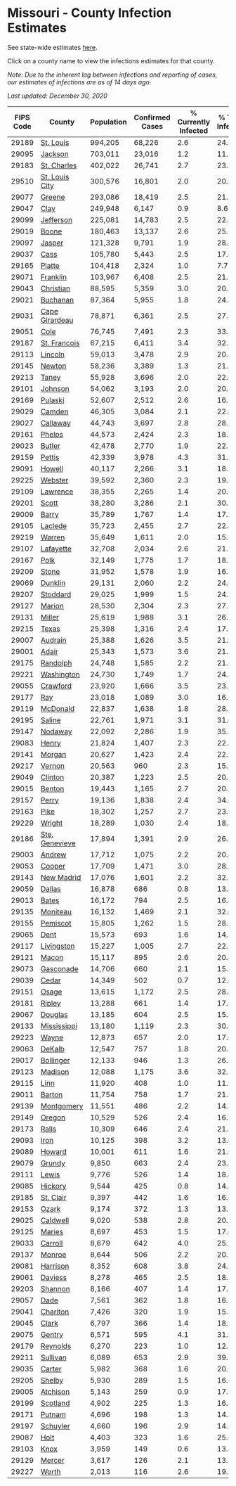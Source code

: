 # Missouri - County Infection Estimates

See state-wide estimates [here](/infections/us-mo).

Click on a county name to view the infections estimates for that county.

*Note: Due to the inherent lag between infections and reporting of cases, our estimates of infections are as of 14 days ago.*

*Last updated: December 30, 2020*

|   FIPS Code |                           County |   Population |   Confirmed Cases |   % Currently Infected |   % Total Infected |
|-------------|----------------------------------|--------------|-------------------|------------------------|--------------------|
|       29189 |           [St. Louis](st.-louis) |      994,205 |            68,226 |                    2.6 |               24.6 |
|       29095 |               [Jackson](jackson) |      703,011 |            23,016 |                    1.2 |               11.5 |
|       29183 |       [St. Charles](st.-charles) |      402,022 |            26,741 |                    2.7 |               23.1 |
|       29510 | [St. Louis City](st.-louis-city) |      300,576 |            16,801 |                    2.0 |               20.8 |
|       29077 |                 [Greene](greene) |      293,086 |            18,419 |                    2.5 |               21.1 |
|       29047 |                     [Clay](clay) |      249,948 |             6,147 |                    0.9 |                8.6 |
|       29099 |           [Jefferson](jefferson) |      225,081 |            14,783 |                    2.5 |               22.7 |
|       29019 |                   [Boone](boone) |      180,463 |            13,137 |                    2.6 |               25.2 |
|       29097 |                 [Jasper](jasper) |      121,328 |             9,791 |                    1.9 |               28.4 |
|       29037 |                     [Cass](cass) |      105,780 |             5,443 |                    2.5 |               17.6 |
|       29165 |                 [Platte](platte) |      104,418 |             2,324 |                    1.0 |                7.7 |
|       29071 |             [Franklin](franklin) |      103,967 |             6,408 |                    2.5 |               21.1 |
|       29043 |           [Christian](christian) |       88,595 |             5,359 |                    3.0 |               20.2 |
|       29021 |             [Buchanan](buchanan) |       87,364 |             5,955 |                    1.8 |               24.3 |
|       29031 | [Cape Girardeau](cape-girardeau) |       78,871 |             6,361 |                    2.5 |               27.6 |
|       29051 |                     [Cole](cole) |       76,745 |             7,491 |                    2.3 |               33.2 |
|       29187 |     [St. Francois](st.-francois) |       67,215 |             6,411 |                    3.4 |               32.3 |
|       29113 |               [Lincoln](lincoln) |       59,013 |             3,478 |                    2.9 |               20.4 |
|       29145 |                 [Newton](newton) |       58,236 |             3,389 |                    1.3 |               21.2 |
|       29213 |                   [Taney](taney) |       55,928 |             3,696 |                    2.0 |               22.6 |
|       29101 |               [Johnson](johnson) |       54,062 |             3,193 |                    2.0 |               20.7 |
|       29169 |               [Pulaski](pulaski) |       52,607 |             2,512 |                    2.6 |               16.2 |
|       29029 |                 [Camden](camden) |       46,305 |             3,084 |                    2.1 |               22.6 |
|       29027 |             [Callaway](callaway) |       44,743 |             3,697 |                    2.8 |               28.1 |
|       29161 |                 [Phelps](phelps) |       44,573 |             2,424 |                    2.3 |               18.3 |
|       29023 |                 [Butler](butler) |       42,478 |             2,770 |                    1.9 |               22.3 |
|       29159 |                 [Pettis](pettis) |       42,339 |             3,978 |                    4.3 |               31.7 |
|       29091 |                 [Howell](howell) |       40,117 |             2,266 |                    3.1 |               18.7 |
|       29225 |               [Webster](webster) |       39,592 |             2,360 |                    2.3 |               19.8 |
|       29109 |             [Lawrence](lawrence) |       38,355 |             2,265 |                    1.4 |               20.0 |
|       29201 |                   [Scott](scott) |       38,280 |             3,286 |                    2.1 |               30.2 |
|       29009 |                   [Barry](barry) |       35,789 |             1,767 |                    1.4 |               17.1 |
|       29105 |               [Laclede](laclede) |       35,723 |             2,455 |                    2.7 |               22.8 |
|       29219 |                 [Warren](warren) |       35,649 |             1,611 |                    2.0 |               15.5 |
|       29107 |           [Lafayette](lafayette) |       32,708 |             2,034 |                    2.6 |               21.2 |
|       29167 |                     [Polk](polk) |       32,149 |             1,775 |                    1.7 |               18.3 |
|       29209 |                   [Stone](stone) |       31,952 |             1,578 |                    1.9 |               16.7 |
|       29069 |               [Dunklin](dunklin) |       29,131 |             2,060 |                    2.2 |               24.6 |
|       29207 |             [Stoddard](stoddard) |       29,025 |             1,999 |                    1.5 |               24.1 |
|       29127 |                 [Marion](marion) |       28,530 |             2,304 |                    2.3 |               27.6 |
|       29131 |                 [Miller](miller) |       25,619 |             1,988 |                    3.1 |               26.1 |
|       29215 |                   [Texas](texas) |       25,398 |             1,316 |                    2.4 |               17.1 |
|       29007 |               [Audrain](audrain) |       25,388 |             1,626 |                    3.5 |               21.9 |
|       29001 |                   [Adair](adair) |       25,343 |             1,573 |                    3.6 |               21.5 |
|       29175 |             [Randolph](randolph) |       24,748 |             1,585 |                    2.2 |               21.6 |
|       29221 |         [Washington](washington) |       24,730 |             1,749 |                    1.7 |               24.1 |
|       29055 |             [Crawford](crawford) |       23,920 |             1,666 |                    3.5 |               23.1 |
|       29177 |                       [Ray](ray) |       23,018 |             1,089 |                    3.0 |               16.1 |
|       29119 |             [McDonald](mcdonald) |       22,837 |             1,638 |                    1.8 |               28.7 |
|       29195 |                 [Saline](saline) |       22,761 |             1,971 |                    3.1 |               31.6 |
|       29147 |               [Nodaway](nodaway) |       22,092 |             2,286 |                    1.9 |               35.8 |
|       29083 |                   [Henry](henry) |       21,824 |             1,407 |                    2.3 |               22.3 |
|       29141 |                 [Morgan](morgan) |       20,627 |             1,423 |                    2.4 |               22.9 |
|       29217 |                 [Vernon](vernon) |       20,563 |               960 |                    2.3 |               15.7 |
|       29049 |               [Clinton](clinton) |       20,387 |             1,223 |                    2.5 |               20.2 |
|       29015 |                 [Benton](benton) |       19,443 |             1,165 |                    2.7 |               20.2 |
|       29157 |                   [Perry](perry) |       19,136 |             1,838 |                    2.4 |               34.6 |
|       29163 |                     [Pike](pike) |       18,302 |             1,257 |                    2.7 |               23.9 |
|       29229 |                 [Wright](wright) |       18,289 |             1,030 |                    2.4 |               18.3 |
|       29186 | [Ste. Genevieve](ste.-genevieve) |       17,894 |             1,391 |                    2.9 |               26.8 |
|       29003 |                 [Andrew](andrew) |       17,712 |             1,075 |                    2.2 |               20.6 |
|       29053 |                 [Cooper](cooper) |       17,709 |             1,471 |                    3.0 |               28.5 |
|       29143 |         [New Madrid](new-madrid) |       17,076 |             1,601 |                    2.2 |               32.3 |
|       29059 |                 [Dallas](dallas) |       16,878 |               686 |                    0.8 |               13.8 |
|       29013 |                   [Bates](bates) |       16,172 |               794 |                    2.5 |               16.4 |
|       29135 |             [Moniteau](moniteau) |       16,132 |             1,469 |                    2.1 |               32.0 |
|       29155 |             [Pemiscot](pemiscot) |       15,805 |             1,262 |                    1.5 |               28.3 |
|       29065 |                     [Dent](dent) |       15,573 |               693 |                    1.6 |               14.7 |
|       29117 |         [Livingston](livingston) |       15,227 |             1,005 |                    2.7 |               22.2 |
|       29121 |                   [Macon](macon) |       15,117 |               895 |                    2.6 |               20.4 |
|       29073 |           [Gasconade](gasconade) |       14,706 |               660 |                    2.1 |               15.2 |
|       29039 |                   [Cedar](cedar) |       14,349 |               502 |                    0.7 |               12.0 |
|       29151 |                   [Osage](osage) |       13,615 |             1,172 |                    2.5 |               28.4 |
|       29181 |                 [Ripley](ripley) |       13,288 |               661 |                    1.4 |               17.3 |
|       29067 |               [Douglas](douglas) |       13,185 |               604 |                    2.5 |               15.3 |
|       29133 |       [Mississippi](mississippi) |       13,180 |             1,119 |                    2.3 |               30.0 |
|       29223 |                   [Wayne](wayne) |       12,873 |               657 |                    2.0 |               17.0 |
|       29063 |                 [DeKalb](dekalb) |       12,547 |               757 |                    1.8 |               20.2 |
|       29017 |           [Bollinger](bollinger) |       12,133 |               946 |                    1.3 |               26.7 |
|       29123 |               [Madison](madison) |       12,088 |             1,175 |                    3.6 |               32.3 |
|       29115 |                     [Linn](linn) |       11,920 |               408 |                    1.0 |               11.9 |
|       29011 |                 [Barton](barton) |       11,754 |               758 |                    1.7 |               21.9 |
|       29139 |         [Montgomery](montgomery) |       11,551 |               486 |                    2.2 |               14.3 |
|       29149 |                 [Oregon](oregon) |       10,529 |               526 |                    2.4 |               16.7 |
|       29173 |                   [Ralls](ralls) |       10,309 |               646 |                    2.4 |               21.4 |
|       29093 |                     [Iron](iron) |       10,125 |               398 |                    3.2 |               13.0 |
|       29089 |                 [Howard](howard) |       10,001 |               611 |                    1.6 |               21.0 |
|       29079 |                 [Grundy](grundy) |        9,850 |               663 |                    2.4 |               23.8 |
|       29111 |                   [Lewis](lewis) |        9,776 |               526 |                    1.4 |               18.4 |
|       29085 |               [Hickory](hickory) |        9,544 |               425 |                    0.8 |               14.8 |
|       29185 |           [St. Clair](st.-clair) |        9,397 |               442 |                    1.6 |               16.0 |
|       29153 |                   [Ozark](ozark) |        9,174 |               372 |                    1.3 |               13.3 |
|       29025 |             [Caldwell](caldwell) |        9,020 |               538 |                    2.8 |               20.2 |
|       29125 |                 [Maries](maries) |        8,697 |               453 |                    1.5 |               17.6 |
|       29033 |               [Carroll](carroll) |        8,679 |               642 |                    4.0 |               25.5 |
|       29137 |                 [Monroe](monroe) |        8,644 |               506 |                    2.2 |               20.1 |
|       29081 |             [Harrison](harrison) |        8,352 |               608 |                    3.8 |               24.9 |
|       29061 |               [Daviess](daviess) |        8,278 |               465 |                    2.5 |               18.5 |
|       29203 |               [Shannon](shannon) |        8,166 |               407 |                    1.4 |               17.1 |
|       29057 |                     [Dade](dade) |        7,561 |               362 |                    1.8 |               16.3 |
|       29041 |             [Chariton](chariton) |        7,426 |               320 |                    1.9 |               15.2 |
|       29045 |                   [Clark](clark) |        6,797 |               366 |                    1.4 |               18.5 |
|       29075 |                 [Gentry](gentry) |        6,571 |               595 |                    4.1 |               31.9 |
|       29179 |             [Reynolds](reynolds) |        6,270 |               223 |                    1.0 |               12.2 |
|       29211 |             [Sullivan](sullivan) |        6,089 |               653 |                    2.9 |               39.3 |
|       29035 |                 [Carter](carter) |        5,982 |               368 |                    1.6 |               20.9 |
|       29205 |                 [Shelby](shelby) |        5,930 |               289 |                    1.5 |               16.6 |
|       29005 |             [Atchison](atchison) |        5,143 |               259 |                    0.9 |               17.7 |
|       29199 |             [Scotland](scotland) |        4,902 |               225 |                    1.3 |               16.4 |
|       29171 |                 [Putnam](putnam) |        4,696 |               198 |                    1.3 |               14.7 |
|       29197 |             [Schuyler](schuyler) |        4,660 |               196 |                    2.9 |               14.5 |
|       29087 |                     [Holt](holt) |        4,403 |               323 |                    1.6 |               25.6 |
|       29103 |                     [Knox](knox) |        3,959 |               149 |                    0.6 |               13.4 |
|       29129 |                 [Mercer](mercer) |        3,617 |               126 |                    2.1 |               13.1 |
|       29227 |                   [Worth](worth) |        2,013 |               116 |                    2.6 |               19.7 |